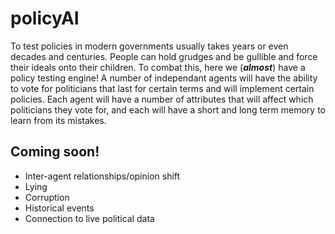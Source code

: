 # policyAI

To test policies in modern governments usually takes years or even decades and centuries. People can hold grudges and be gullible and force their ideals onto their children. To combat this, here we (**_almost_**) have a policy testing engine! A number of independant agents will have the ability to vote for politicians that last for certain terms and will implement certain policies. Each agent will have a number of attributes that will affect which politicians they vote for, and each will have a short and long term memory to learn from its mistakes.

## Coming soon!
* Inter-agent relationships/opinion shift
* Lying
* Corruption
* Historical events
* Connection to live political data